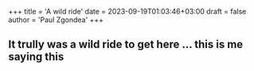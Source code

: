 +++
title = 'A wild ride'
date = 2023-09-19T01:03:46+03:00
draft = false
author = 'Paul Zgondea'
+++
## It trully was a wild ride to get here ... this is me saying this ##
